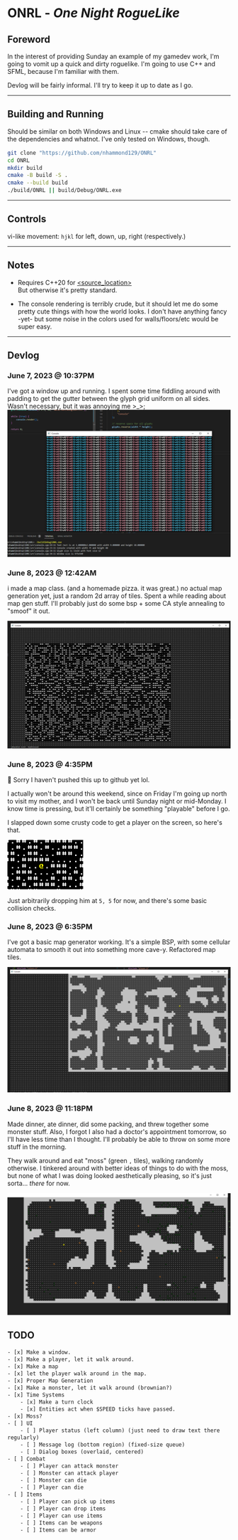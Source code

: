 # ONRL - _One Night RogueLike_

## Foreword

In the interest of providing Sunday an example of my gamedev work, I'm going to vomit up a quick and dirty roguelike. I'm going to use C++ and SFML, because I'm familiar with them.

Devlog will be fairly informal. I'll try to keep it up to date as I go.

----

## Building and Running

Should be similar on both Windows and Linux -- cmake should take care of the dependencies and whatnot. I've only tested on Windows, though.
```bash
git clone "https://github.com/nhammond129/ONRL"
cd ONRL
mkdir build
cmake -B build -S .
cmake --build build
./build/ONRL || build/Debug/ONRL.exe
```

----
## Controls

vi-like movement: `hjkl` for left, down, up, right (respectively.)

----
## Notes
- Requires C++20 for [<source_location>](https://en.cppreference.com/w/cpp/utility/source_location) \
  But otherwise it's pretty standard.

- The console rendering is terribly crude, but it should let me do some pretty cute things with how the world looks. I don't have anything fancy -yet- but some noise in the colors used for walls/floors/etc would be super easy.

----
## Devlog

### June 7, 2023 @ 10:37PM

I've got a window up and running.
I spent some time fiddling around with padding to get the gutter between the glyph grid uniform on all sides. Wasn't necessary, but it was annoying me >_>;
![Window](./pics/make_a_window.png)

### June 8, 2023 @ 12:42AM

i made a map class. (and a homemade pizza. it was great.)
no actual map generation yet, just a random 2d array of tiles.
Spent a while reading about map gen stuff. I'll probably just do some bsp + some CA style annealing to "smoof" it out.

![Map](./pics/map_initial.png)

### June 8, 2023 @ 4:35PM

👀 Sorry I haven't pushed this up to github yet lol.

I actually won't be around this weekend, since on Friday I'm going up north to visit my mother, and I won't be back until Sunday night or mid-Monday. I know time is pressing, but it'll certainly be something "playable" before I go.

I slapped down some crusty code to get a player on the screen, so here's that.

![Player](./pics/player.png)

Just arbitrarily dropping him at `5, 5` for now, and there's some basic collision checks.

### June 8, 2023 @ 6:35PM

I've got a basic map generator working. It's a simple BSP, with some cellular automata to smooth it out into something more cave-y. Refactored map tiles.

![Map](./pics/map_gen.png)

### June 8, 2023 @ 11:18PM

Made dinner, ate dinner, did some packing, and threw together some monster stuff.
Also, I forgot I also had a doctor's appointment tomorrow, so I'll have less time than I thought. I'll probably be able to throw on some more stuff in the morning.

They walk around and eat "moss" (green `,` tiles), walking randomly otherwise.
I tinkered around with better ideas of things to do with the moss, but none of what I was doing looked aesthetically pleasing, so it's just sorta... _there_ for now.

![Monsters](./pics/monsters.png)


## TODO

    - [x] Make a window.
    - [x] Make a player, let it walk around.
    - [x] Make a map
    - [x] let the player walk around in the map.
    - [x] Proper Map Generation
    - [x] Make a monster, let it walk around (brownian?)
    - [x] Time Systems
        - [x] Make a turn clock
        - [x] Entities act when $SPEED ticks have passed.
    - [x] Moss?
    - [ ] UI
        - [ ] Player status (left column) (just need to draw text there regularly)
        - [ ] Message log (bottom region) (fixed-size queue)
        - [ ] Dialog boxes (overlaid, centered)
    - [ ] Combat
        - [ ] Player can attack monster
        - [ ] Monster can attack player
        - [ ] Monster can die
        - [ ] Player can die
    - [ ] Items
        - [ ] Player can pick up items
        - [ ] Player can drop items
        - [ ] Player can use items
        - [ ] Items can be weapons
        - [ ] Items can be armor